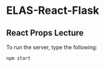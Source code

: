 # ELAS-React-Flask

## React Props Lecture

To run the server, type the following:
```
npm start
```